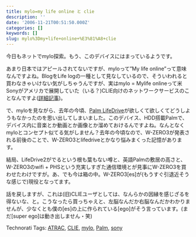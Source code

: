 ```yaml
---
title: mylo=my life online と clie
description: ''
date: '2006-11-21T00:51:50.000Z'
categories: []
keywords: []
slug: mylo%3Dmy+life+online+%E3%81%A8+clie
---
```

今日もネットでmylo探索。もう、このデバイスにはまっているようです。

あまり日本ではアピールされてないですが、myloって”My life online”って意味なんですよね。BlogをLife logの一種として見なしているので、そういわれると買わなきゃいけない気がしちゃうんですが、実はmylo = Mylife onlineって米Sonyがアメリカで展開していた（いる？)CLIE向けのネットワークサービスのことなんですよ([詳細記事](http://journal.mycom.co.jp/news/2001/09/11/51.html))。

で、myloを見ながら、去年の今頃、[Palm LifeDrive](http://www.palm.com/us/products/mobilemanagers/lifedrive/)が欲しくて欲しくてどうしようもなかったのを思い出してしまいました。このデバイス、HDD搭載Palmで、デバイス内に音楽とか動画とか画像とか溜めておけるんですよね。なんとなくmyloとコンセプト似てる気がしません？去年の今頃なので、W-ZERO3が発表される前後のことで、W-ZERO3とlifedriveとかなり悩みまくった記憶があります。  
  
結局、LifeDrive2がでるという根も葉もない噂と、英語Palmの敷居の高さと、W-ZERO3のwifi + PHSという充実しすぎた通信環境とが見事にW-ZERO3を買わせたわけですが。あ、でも今は箱の中。W-ZERO3\[es\]が(もうすぐ引退近そうな感じで)現役となってます。

話を戻しますが、これは(旧)CLIEユーザとしては、なんらかの因縁を感じざるを得ないな、と。こうなったら買っちゃえと、左脳なんだか右脳なんだかわかりませんが、少なくとも僕の\[es\]の上に作られている\[ego\]がそう言っています。(まだ\[super ego\]は動き出しません・笑)

Technorati Tags: [ATRAC](http://www.technorati.com/tag/ATRAC), [CLIE](http://www.technorati.com/tag/CLIE), [mylo](http://www.technorati.com/tag/mylo), [Palm](http://www.technorati.com/tag/Palm), [sony](http://www.technorati.com/tag/sony)